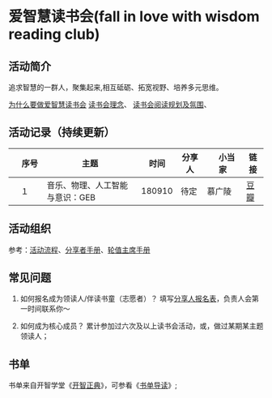 # 爱智慧读书会(fall in love with wisdom reading club)
## 活动简介
追求智慧的一群人，聚集起来,相互砥砺、拓宽视野、培养多元思维。

[为什么要做爱智慧读书会](https://github.com/WangYuBo/fallin-wisdom-reading-club/blob/master/doc/why.md)
[读书会理念](https://github.com/WangYuBo/fallin-wisdom-reading-club/blob/master/doc/ideas.md)、
[读书会阅读规划及氛围](https://github.com/WangYuBo/fallin-wisdom-reading-club/blob/master/doc/fallin-wisedom-reading-club-plan.md)、


## 活动记录（持续更新）
| 　序号　|  主题  |  时间  |  分享人  | 　小当家　| 链接  |
| -- | -- | --| -- | -- | -- |
|　１　|  音乐、物理、人工智能与意识：GEB   |  180910 | 待定 |慕广陵 | [豆瓣](https://www.douban.com/event/31006743/)  |



## 活动组织

参考：[活动流程]()、[分享者手册]()、[轮值主席手册]()

## 常见问题
1. 如何报名成为领读人/伴读书童（志愿者）？
填写[分享人报名表]()，负责人会第一时间联系你～

2. 如何成为核心成员？
累计参加过六次及以上读书会活动，或，做过某期某主题领读人；


## 书单
书单来自开智学堂《[开智正典](https://www.douban.com/doulist/41691053/)》，可参看《[书单导读](https://mp.weixin.qq.com/s?__biz=MzA4ODM4ODQ3MQ==&mid=400064046&idx=1&sn=a138f459257a14f03f967af8d6160df2#rd)》;
